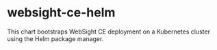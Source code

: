 # websight-ce-helm
This chart bootstraps WebSight CE deployment on a Kubernetes cluster using the Helm package manager.
